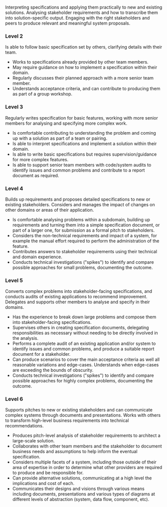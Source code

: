 Interpreting specifications and applying them practically to new and existing solutions. Analysing stakeholder requirements and how to transcribe them into solution-specific output. Engaging with the right stakeholders and peers to produce relevant and meaningful system proposals.

### Level 2
Is able to follow basic specification set by others, clarifying details with their team.
- Works to specifications already provided by other team members.
- May require guidance on how to implement a specification within their domain.
- Regularly discusses their planned approach with a more senior team member.
- Understands acceptance criteria, and can contribute to producing them as part of a group workshop.

### Level 3
Regularly writes specification for basic features, working with more senior members for analysing and specifying more complex work.
- Is comfortable contributing to understanding the problem and coming up with a solution as part of a team or pairing.
- Is able to interpret specifications and implement a solution within their domain.
- Is able to write basic specifications but requires supervision/guidance for more complex features.
- Is able to support senior team members with code/system audits to identify issues and common problems and contribute to a report document as required.

### Level 4
Builds up requirements and proposes detailed specifications to new or existing stakeholders. Considers and manages the impact of changes on other domains or areas of their application.
- Is comfortable analysing problems within a subdomain, building up requirements and turning them into a simple specification document, or part of a larger one, for submission as a formal pitch to stakeholders.
- Considers the non-technical requirements and impact of a system, for example the manual effort required to perform the administration of the feature.
- Contributes answers to stakeholder requirements using their technical and domain experience.
- Conducts technical investigations ("spikes") to identify and compare possible approaches for small problems, documenting the outcome.

### Level 5
Converts complex problems into stakeholder-facing specifications, and conducts audits of existing applications to recommend improvement. Delegates and supports other members to analyse and specify in their domains.
- Has the experience to break down large problems and compose them into stakeholder-facing specifications.
- Supervises others in creating specification documents, delegating responsibilities as necessary without needing to be directly involved in the analysis.
- Performs a complete audit of an existing application and/or system to identify issues and common problems, and produce a suitable report document for a stakeholder.
- Can produce scenarios to cover the main acceptance criteria as well all reasonable variations and edge-cases. Understands when edge-cases are exceeding the bounds of obscurity.
- Conducts technical investigations ("spikes") to identify and compare possible approaches for highly complex problems, documenting the outcome.

### Level 6
Supports pitches to new or existing stakeholders and can communicate complex systems through documents and presentations. Works with others to transform high-level business requirements into technical recommendations.
- Produces pitch-level analysis of stakeholder requirements to architect a large-scale solution.
- Collaborates with other team members and the stakeholder to document business needs and assumptions to help inform the eventual specification.
- Considers multiple facets of a system, including those outside of their area of expertise in order to determine what other providers are required to produce and be responsible for.
- Can provide alternative solutions, communicating at a high level the implications and cost of each.
- Communicates their designs and visions through various means including documents, presentations and various types of diagrams at different levels of abstraction (system, data flow, component, etc).